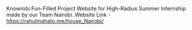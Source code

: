Knowrobi
Fun-Filled Project Website for High-Radius Summer Internship made by our Team Nairobi.
Website Link - https://rahulmahato.me/house_Nairobi/
